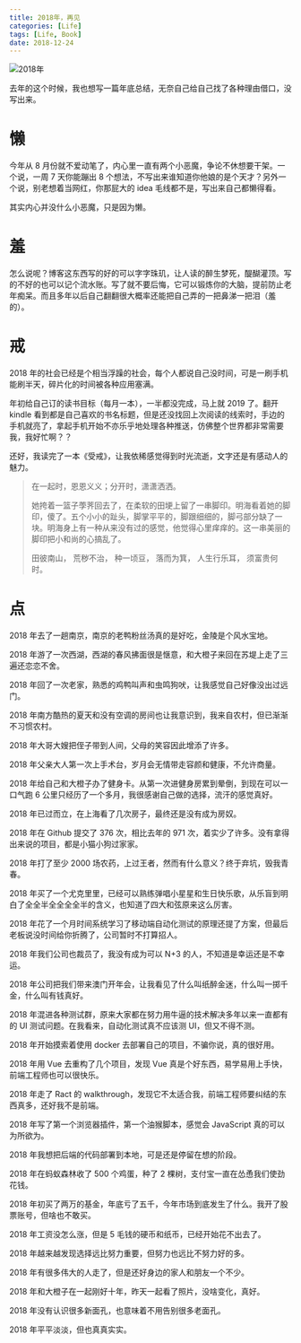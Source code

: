 ```yaml
---
title: 2018年，再见
categories: [Life]
tags: [Life, Book]
date: 2018-12-24
---
```


![2018年](https://img.tobyqin.cn/2018-bye.jpg)

去年的这个时候，我也想写一篇年底总结，无奈自己给自己找了各种理由借口，没写出来。

<!-- more -->

# 懒

今年从 8 月份就不爱动笔了，内心里一直有两个小恶魔，争论不休想要干架。一个说，一周 7 天你能蹦出 8 个想法，不写出来谁知道你他娘的是个天才？另外一个说，别老想着当网红，你那屁大的 idea 毛线都不是，写出来自己都懒得看。

其实内心并没什么小恶魔，只是因为懒。

# 羞

怎么说呢？博客这东西写的好的可以字字珠玑，让人读的醉生梦死，醍醐灌顶。写的不好的也可以记个流水账。写了就不要后悔，它可以锻炼你的大脑，提前防止老年痴呆。而且多年以后自己翻翻很大概率还能把自己弄的一把鼻涕一把泪（羞的）。

# 戒

2018 年的社会已经是个相当浮躁的社会，每个人都说自己没时间，可是一刷手机能刷半天，碎片化的时间被各种应用塞满。

年初给自己订的读书目标（每月一本），一半都没完成，马上就 2019 了。翻开 kindle 看到都是自己喜欢的书名标题，但是还没找回上次阅读的线索时，手边的手机就亮了，拿起手机开始不亦乐乎地处理各种推送，仿佛整个世界都非常需要我，我好忙啊？？

还好，我读完了一本《受戒》，让我依稀感觉得到时光流逝，文字还是有感动人的魅力。

> 在一起时，恩恩义义；分开时，潇潇洒洒。
>
> 她挎着一篮子荸荠回去了，在柔软的田埂上留了一串脚印。明海看着她的脚印，傻了。五个小小的趾头，脚掌平平的，脚跟细细的，脚弓部分缺了一块。明海身上有一种从来没有过的感觉，他觉得心里痒痒的。这一串美丽的脚印把小和尚的心搞乱了。
>
> 田彼南山， 荒秽不治， 种一顷豆， 落而为箕， 人生行乐耳， 须富贵何时。

# 点

2018 年去了一趟南京，南京的老鸭粉丝汤真的是好吃，金陵是个风水宝地。

2018 年游了一次西湖，西湖的春风拂面很是惬意，和大橙子来回在苏堤上走了三遍还恋恋不舍。

2018 年回了一次老家，熟悉的鸡鸭叫声和虫鸣狗吠，让我感觉自己好像没出过远门。

2018 年南方酷热的夏天和没有空调的房间也让我意识到，我来自农村，但已渐渐不习惯农村。

2018 年大哥大嫂把侄子带到人间，父母的笑容因此增添了许多。

2018 年父亲大人第一次上手术台，岁月会无情带走容颜和健康，不允许商量。

2018 年给自己和大橙子办了健身卡。从第一次进健身房累到晕倒，到现在可以一口气跑 6 公里只经历了一个多月，我很感谢自己做的选择，流汗的感觉真好。

2018 年已过而立，在上海看了几次房子，最终还是没有成为房奴。

2018 年在 Github 提交了 376 次，相比去年的 971 次，着实少了许多。没有拿得出来说的项目，都是小猫小狗过家家。

2018 年打了至少 2000 场农药，上过王者，然而有什么意义？终于弃坑，毁我青春。

2018 年买了一个尤克里里，已经可以熟练弹唱小星星和生日快乐歌，从乐盲到明白了全全半全全全全半的含义，也知道了四大和弦原来这么厉害。

2018 年花了一个月时间系统学习了移动端自动化测试的原理还提了方案，但最后老板说没时间给你折腾了，公司暂时不打算招人。

2018 年我们公司也裁员了，我没有成为可以 N+3 的人，不知道是幸运还是不幸运。

2018 年公司把我们带来澳门开年会，让我看见了什么叫纸醉金迷，什么叫一掷千金，什么叫有钱真好。

2018 年混进各种测试群，原来大家都在努力用牛逼的技术解决多年以来一直都有的 UI 测试问题。在我看来，自动化测试真不应该测 UI，但又不得不测。

2018 年开始摸索着使用 docker 去部署自己的项目，不骗你说，真的很好用。

2018 年用 Vue 去重构了几个项目，发现 Vue 真是个好东西，易学易用上手快，前端工程师也可以很快乐。

2018 年走了 Ract 的 walkthrough，发现它不太适合我，前端工程师要纠结的东西真多，还好我不是前端。

2018 年写了第一个浏览器插件，第一个油猴脚本，感觉会 JavaScript 真的可以为所欲为。

2018 年我想把后端的代码部署到本地，可是还是停留在想的阶段。

2018 年在蚂蚁森林收了 500 个鸡蛋，种了 2 棵树，支付宝一直在怂恿我们使劲花钱。

2018 年初买了两万的基金，年底亏了五千，今年市场到底发生了什么。我开了股票账号，但啥也不敢买。

2018 年工资没怎么涨，但是 5 毛钱的硬币和纸币，已经开始花不出去了。

2018 年越来越发现选择远比努力重要，但努力也远比不努力好的多。

2018 年有很多伟大的人走了，但是还好身边的家人和朋友一个不少。

2018 年和大橙子在一起刚好十年，昨天一起看了照片，没啥变化，真好。

2018 年没有认识很多新面孔，也意味着不用告别很多老面孔。

2018 年平平淡淡，但也真真实实。
